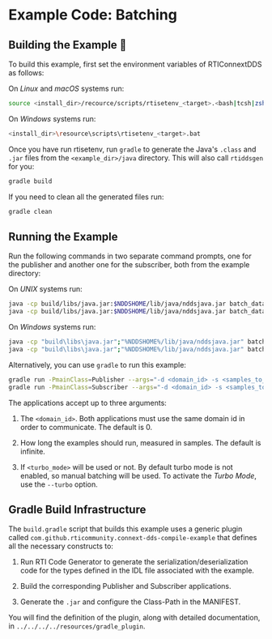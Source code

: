 # Example Code: Batching

## Building the Example :wrench:

To build this example, first set the environment variables of RTIConnextDDS
as follows:

On *Linux* and *macOS* systems run:

```sh
source <install_dir>/recource/scripts/rtisetenv_<target>.<bash|tcsh|zsh>
```

On *Windows* systems run:

```sh
<install_dir>\resource\scripts\rtisetenv_<target>.bat
```

Once you have run rtisetenv, run `gradle` to generate the Java's `.class`
and `.jar` files from the `<example_dir>/java` directory. This will also call
`rtiddsgen` for you:

```sh
gradle build
```

If you need to clean all the generated files run:

```sh
gradle clean
```

## Running the Example

Run the following commands in two separate command prompts, one for the
publisher and another one for the subscriber, both from the example directory:

On *UNIX* systems run:

```sh
java -cp build/libs/java.jar:$NDDSHOME/lib/java/nddsjava.jar batch_dataPublisher -d <domain_id> -s <samples_to_send> --turbo
java -cp build/libs/java.jar:$NDDSHOME/lib/java/nddsjava.jar batch_dataSubscriber -d <domain_id> -s <samples_to_receive> --turbo
```

On *Windows* systems run:

```sh
java -cp "build\libs\java.jar";"%NDDSHOME%/lib/java/nddsjava.jar" batch_dataPublisher -d <domain_id> -s <samples_to_send> --turbo
java -cp "build\libs\java.jar";"%NDDSHOME%/lib/java/nddsjava.jar" batch_dataSubscriber -d <domain_id> -s <samples_to_receive> --turbo
```

Alternatively, you can use `gradle` to run this example:

```sh
gradle run -PmainClass=Publisher --args="-d <domain_id> -s <samples_to_send> --turbo"
gradle run -PmainClass=Subscriber --args="-d <domain_id> -s <samples_to_receive> --turbo"
```

The applications accept up to three arguments:

1.  The `<domain_id>`. Both applications must use the same domain id in order to
    communicate. The default is 0.

2.  How long the examples should run, measured in samples. The default is
    infinite.

3.  If `<turbo_mode>` will be used or not. By default turbo mode is
not enabled, so manual batching will be used. To activate the *Turbo Mode*, use
the `--turbo` option.

## Gradle Build Infrastructure

The `build.gradle` script that builds this example uses a generic plugin called
`com.github.rticommunity.connext-dds-compile-example` that defines all the
necessary constructs to:

1.  Run RTI Code Generator to generate the serialization/deserialization code
    for the types defined in the IDL file associated with the example.

2.  Build the corresponding Publisher and Subscriber applications.

3.  Generate the `.jar` and configure the Class-Path in the MANIFEST.

You will find the definition of the plugin, along with detailed
documentation, in `../../../../resources/gradle_plugin`.
